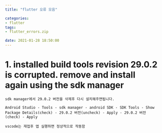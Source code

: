 ```yaml
---
title: "flutter 오류 모음"

categories: 
- flutter
tags: 
- flutter_errors.zip

date: 2021-01-28 18:50:00
---
```


# 1. installed build tools revision 29.0.2 is corrupted. remove and install again using the sdk manager

```
sdk manager에서 29.0.2 버전을 삭제후 다시 설치해주면됩니다.

Android Studio - Tools - sdk manager - android SDK - SDK Tools - Show Package Details(check) - 29.0.2 버전(uncheck) - Apply - 29.0.2 버전(check) - Apply

vscode는 재접후 앱 실행하면 정상적으로 작동함
````